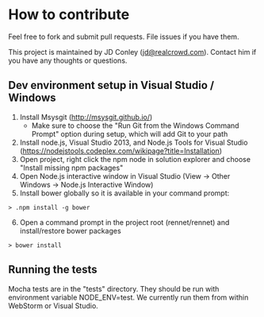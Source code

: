 # How to contribute
Feel free to fork and submit pull requests. File issues if you have them.

This project is maintained by JD Conley (jd@realcrowd.com). Contact him if you have any thoughts or questions.

## Dev environment setup in Visual Studio / Windows
1. Install Msysgit (http://msysgit.github.io/)
	- Make sure to choose the "Run Git from the Windows Command Prompt" option during setup, which will add Git to your path
2. Install node.js, Visual Studio 2013, and Node.js Tools for Visual Studio (https://nodejstools.codeplex.com/wikipage?title=Installation)
3. Open project, right click the npm node in solution explorer and choose "Install missing npm packages"
4. Open Node.js interactive window in Visual Studio (View -> Other Windows -> Node.js Interactive Window)
5. Install bower globally so it is available in your command prompt:

```
> .npm install -g bower
```

6. Open a command prompt in the project root (rennet/rennet) and install/restore bower packages

```
> bower install
```

## Running the tests
Mocha tests are in the "tests" directory. They should be run with environment variable NODE_ENV=test. We currently run them from within WebStorm or Visual Studio.

